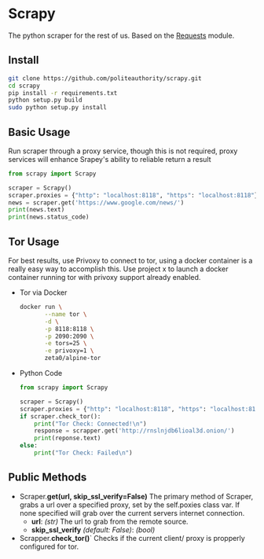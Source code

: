 # Scrapy
The python scraper for the rest of us. Based on the [Requests](http://docs.python-requests.org/en/master/) module.

## Install
```bash
git clone https://github.com/politeauthority/scrapy.git
cd scrapy
pip install -r requirements.txt
python setup.py build
sudo python setup.py install
```

## Basic Usage
Run scraper through a proxy service, though this is not required, proxy services will enhance Srapey's ability to reliable return a result
```python
from scrapy import Scrapy

scraper = Scrapy()
scraper.proxies = {"http": "localhost:8118", "https": "localhost:8118"}
news = scraper.get('https://www.google.com/news/')
print(news.text)
print(news.status_code)
```

## Tor Usage
For best results, use Privoxy to connect to tor, using a docker container is a really easy way to accomplish this. Use project x to launch a docker container running tor with privoxy support already enabled.
- Tor via Docker
    ```bash
    docker run \
           --name tor \
           -d \
           -p 8118:8118 \
           -p 2090:2090 \
           -e tors=25 \
           -e privoxy=1 \
           zeta0/alpine-tor
    ```
- Python Code
    ```python
    from scrapy import Scrapy

    scraper = Scrapy()
    scraper.proxies = {"http": "localhost:8118", "https": "localhost:8118"}
    if scraper.check_tor():
        print("Tor Check: Connected!\n")
        response = scrapper.get('http://rnslnjdb6lioal3d.onion/')
        print(reponse.text)
    else:
        print("Tor Check: Failed\n")
    ```

## Public Methods
- Scraper.**get(url, skip_ssl_verify=False)**
        The primary method of Scraper, grabs a url over a specified proxy, set by the self.poxies class var. If none specified will grab over the current servers internet connection.
    - **url**: _(str)_ The url to grab from the remote source.
    - **skip_ssl_verify** _(default: False)_: _(bool)_
- Scrapper.**check_tor()**`
    Checks if the current client/ proxy is propperly configured for tor.
